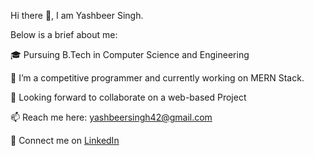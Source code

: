 Hi there 👋, I am Yashbeer Singh.

Below is a brief about me:

🎓 Pursuing B.Tech in Computer Science and Engineering

🌱 I’m a competitive programmer and currently working on MERN Stack.

👯 Looking forward to collaborate on a web-based Project

📫 Reach me here: yashbeersingh42@gmail.com

🔗 Connect me on [LinkedIn](https://www.linkedin.com/in/yashbeer-singh/)
